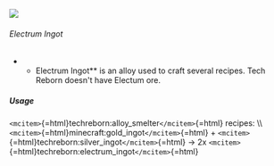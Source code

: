 ![](/mods/techreborn/electrum_ingot.png)

###### Electrum Ingot

-   -   Electrum Ingot** is an alloy used to craft several recipes.
        Tech Reborn doesn\'t have Electum ore.

##### Usage

`<mcitem>`{=html}techreborn:alloy_smelter`</mcitem>`{=html} recipes:
\\\\ `<mcitem>`{=html}minecraft:gold_ingot`</mcitem>`{=html} +
`<mcitem>`{=html}techreborn:silver_ingot`</mcitem>`{=html} -\> 2x
`<mcitem>`{=html}techreborn:electrum_ingot`</mcitem>`{=html}
